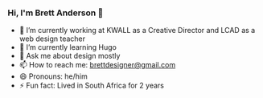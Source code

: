 ### Hi, I'm Brett Anderson 👋

- 🔭 I’m currently working at KWALL as a Creative Director and LCAD as a web design teacher
- 🌱 I’m currently learning Hugo
- 💬 Ask me about design mostly
- 📫 How to reach me: brettdesigner@gmail.com
- 😄 Pronouns: he/him
- ⚡ Fun fact: Lived in South Africa for 2 years
